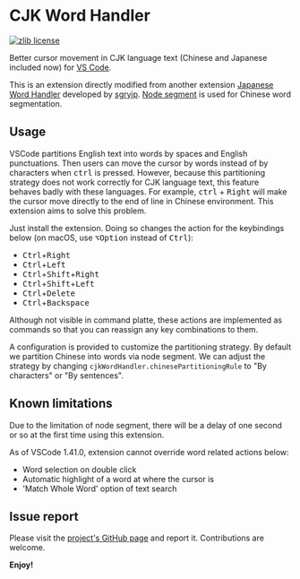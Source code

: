 # CJK Word Handler

[![zlib license](https://img.shields.io/badge/license-zlib-lightgray.svg?longCache=true&style=popout)](https://github.com/sgryjp/japanese-word-handler/blob/master/LICENSE)

Better cursor movement in CJK language text (Chinese and Japanese included now) for [VS Code](https://code.visualstudio.com). 

This is an extension directly modified from another extension [Japanese Word Handler](https://marketplace.visualstudio.com/items?itemName=sgryjp.japanese-word-handler) developed by [sgryjp](https://github.com/sgryjp). [Node segment](https://github.com/leizongmin/node-segment) is used for Chinese word segmentation. 

## Usage

VSCode partitions English text into words by spaces and English punctuations. Then users can move the cursor by words instead of by characters when <kbd>ctrl</kbd> is pressed. However, because this partitioning strategy does not work correctly for CJK language text, this feature behaves badly with these languages. For example, <kbd>ctrl</kbd> + <kbd>Right</kbd> will make the cursor move directly to the end of line in Chinese environment. This extension aims to solve this problem. 

Just install the extension. Doing so changes the action for the keybindings
below (on macOS, use <kbd>⌥Option</kbd> instead of <kbd>Ctrl</kbd>):

* <kbd>Ctrl</kbd>+<kbd>Right</kbd>
* <kbd>Ctrl</kbd>+<kbd>Left</kbd>
* <kbd>Ctrl</kbd>+<kbd>Shift</kbd>+<kbd>Right</kbd>
* <kbd>Ctrl</kbd>+<kbd>Shift</kbd>+<kbd>Left</kbd>
* <kbd>Ctrl</kbd>+<kbd>Delete</kbd>
* <kbd>Ctrl</kbd>+<kbd>Backspace</kbd>

Although not visible in command platte, these actions are implemented as commands so that you can reassign any key combinations to them. 

A configuration is provided to customize the partitioning strategy. By default we partition Chinese into words via node segment. We can adjust the strategy by changing `cjkWordHandler.chinesePartitioningRule` to "By characters" or "By sentences". 

## Known limitations

Due to the limitation of node segment, there will be a delay of one second or so at the first time using this extension. 

As of VSCode 1.41.0, extension cannot override word related actions below:

* Word selection on double click
* Automatic highlight of a word at where the cursor is
* 'Match Whole Word' option of text search

## Issue report

Please visit the [project's GitHub page](https://github.com/SharzyL/cjk-word-handler) and report it. Contributions are welcome. 

**Enjoy!**

